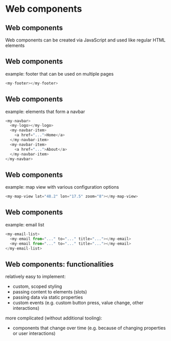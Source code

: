 # Web components

## Web components

Web components can be created via JavaScript and used like regular HTML elements

## Web components

example: footer that can be used on multiple pages

```js
<my-footer></my-footer>
```

## Web components

example: elements that form a navbar

```js
<my-navbar>
  <my-logo></my-logo>
  <my-navbar-item>
    <a href="...">Home</a>
  </my-navbar-item>
  <my-navbar-item>
    <a href="...">About</a>
  </my-navbar-item>
</my-navbar>
```

## Web components

example: map view with various configuration options

```js
<my-map-view lat="48.2" lon="17.5" zoom="8"></my-map-view>
```

## Web components

example: email list

```js
<my-email-list>
  <my-email from="..." to="..." title="..."></my-email>
  <my-email from="..." to="..." title="..."></my-email>
</my-email-list>
```

## Web components: functionalities

relatively easy to implement:

- custom, scoped styling
- passing content to elements (slots)
- passing data via static properties
- custom events (e.g. custom button press, value change, other interactions)

more complicated (without additional tooling):

- components that change over time (e.g. because of changing properties or user interactions)
